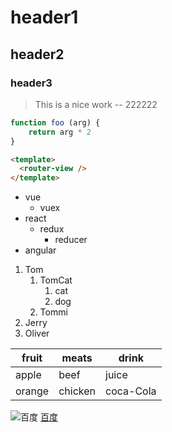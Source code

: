 # header1
## header2
### header3

> This is a nice work -- 222222

```javascript
function foo (arg) {
    return arg * 2
}
```
```html
<template>
  <router-view />
</template>
```
- vue
    - vuex
- react
    - redux
        - reducer
- angular

1. Tom
    1. TomCat
        1. cat
        2. dog
    2. Tommi
2. Jerry
3. Oliver

|fruit|meats|drink|
|-----|-----|-----|
|apple|beef|juice|
|orange|chicken|coca-Cola|

![百度](https://www.baidu.com/img/baidu_jgylogo3.gif)
[百度](https://www.baidu.com/img/baidu_jgylogo3.gif)